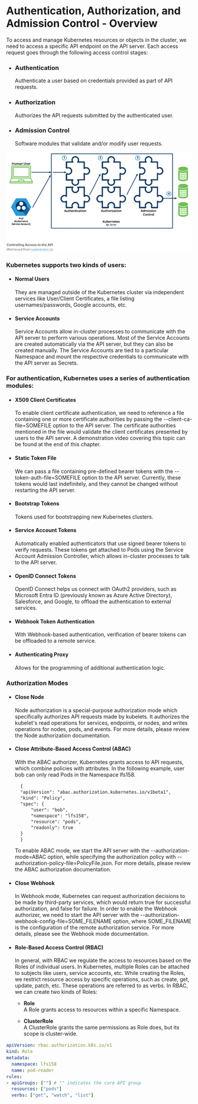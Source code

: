 # Authentication, Authorization, and Admission Control - Overview

To access and manage Kubernetes resources or objects in the cluster, we need to access a specific API endpoint on the API server. Each access request goes through the following access control stages:

- ### Authentication
    Authenticate a user based on credentials provided as part of API requests.
- ### Authorization
    Authorizes the API requests submitted by the authenticated user.
- ### Admission Control
    Software modules that validate and/or modify user requests.

![alt text](image.png)

### Kubernetes supports two kinds of users:

- #### Normal Users
  They are managed outside of the Kubernetes cluster via independent services like User/Client Certificates, a file listing usernames/passwords, Google accounts, etc.
- #### Service Accounts
    Service Accounts allow in-cluster processes to communicate with the API server to perform various operations. Most of the Service Accounts are created automatically via the API server, but they can also be created manually. The Service Accounts are tied to a particular Namespace and mount the respective credentials to communicate with the API server as Secrets.


### For authentication, Kubernetes uses a series of authentication modules:

- #### X509 Client Certificates
    To enable client certificate authentication, we need to reference a file containing one or more certificate authorities by passing the --client-ca-file=SOMEFILE option to the API server. The certificate authorities mentioned in the file would validate the client certificates presented by users to the API server. A demonstration video covering this topic can be found at the end of this chapter.
- #### Static Token File
    We can pass a file containing pre-defined bearer tokens with the --token-auth-file=SOMEFILE option to the API server. Currently, these tokens would last indefinitely, and they cannot be changed without restarting the API server.
- #### Bootstrap Tokens
    Tokens used for bootstrapping new Kubernetes clusters.
- #### Service Account Tokens
    Automatically enabled authenticators that use signed bearer tokens to verify requests. These tokens get attached to Pods using the Service Account Admission Controller, which allows in-cluster processes to talk to the API server.
- #### OpenID Connect Tokens
    OpenID Connect helps us connect with OAuth2 providers, such as Microsoft Entra ID (previously known as Azure Active Directory), Salesforce, and Google, to offload the authentication to external services.
- #### Webhook Token Authentication
    With Webhook-based authentication, verification of bearer tokens can be offloaded to a remote service.
- #### Authenticating Proxy
    Allows for the programming of additional authentication logic.


### Authorization Modes
- #### Close Node
    Node authorization is a special-purpose authorization mode which specifically authorizes API requests made by kubelets. It authorizes the kubelet's read operations for services, endpoints, or nodes, and writes operations for nodes, pods, and events. For more details, please review the Node authorization documentation.

- #### Close Attribute-Based Access Control (ABAC)
    With the ABAC authorizer, Kubernetes grants access to API requests, which combine policies with attributes. In the following example, user bob can only read Pods in the Namespace lfs158.

        {
        "apiVersion": "abac.authorization.kubernetes.io/v1beta1",
        "kind": "Policy",
        "spec": {
            "user": "bob",
            "namespace": "lfs158",
            "resource": "pods",
            "readonly": true
        }
        }

    To enable ABAC mode, we start the API server with the --authorization-mode=ABAC option, while specifying the authorization policy with --authorization-policy-file=PolicyFile.json. For more details, please review the ABAC authorization documentation.

- #### Close Webhook
    In Webhook mode, Kubernetes can request authorization decisions to be made by third-party services, which would return true for successful authorization, and false for failure. In order to enable the Webhook authorizer, we need to start the API server with the --authorization-webhook-config-file=SOME_FILENAME option, where SOME_FILENAME is the configuration of the remote authorization service. For more details, please see the Webhook mode documentation.


- #### Role-Based Access Control (RBAC)
    In general, with RBAC we regulate the access to resources based on the Roles of individual users. In Kubernetes, multiple Roles can be attached to subjects like users, service accounts, etc. While creating the Roles, we restrict resource access by specific operations, such as create, get, update, patch, etc. These operations are referred to as verbs. In RBAC, we can create two kinds of Roles:

    - **Role**  
    A Role grants access to resources within a specific Namespace.

    - **ClusterRole**  
    A ClusterRole grants the same permissions as Role does, but its scope is cluster-wide.  

```yaml
apiVersion: rbac.authorization.k8s.io/v1
kind: Role
metadata:
  namespace: lfs158
  name: pod-reader
rules:
- apiGroups: [""] # "" indicates the core API group
  resources: ["pods"]
  verbs: ["get", "watch", "list"]
```